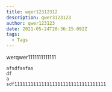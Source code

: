 ```yaml
---
title: wqer12312312
description: qwer3123123
author: qwer123123
date: 2021-05-24T20:36:15.092Z
tags:
  - Tags
---
```

werqwer1111111111111

```
afsdfasfas
df
a
sdf1111111111111111111111111111111111
```